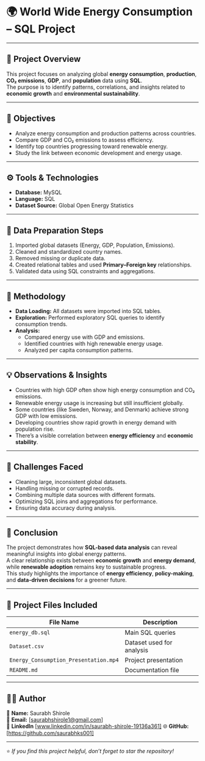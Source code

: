 # 🌍 World Wide Energy Consumption – SQL Project

---

## 📘 Project Overview
This project focuses on analyzing global **energy consumption**, **production**, **CO₂ emissions**, **GDP**, and **population** data using **SQL**.  
The purpose is to identify patterns, correlations, and insights related to **economic growth** and **environmental sustainability**.

---

## 🧭 Objectives
- Analyze energy consumption and production patterns across countries.
- Compare GDP and CO₂ emissions to assess efficiency.
- Identify top countries progressing toward renewable energy.
- Study the link between economic development and energy usage.

---

## ⚙️ Tools & Technologies
- **Database:** MySQL  
- **Language:** SQL  
- **Dataset Source:** Global Open Energy Statistics  

---

## 🧹 Data Preparation Steps
1. Imported global datasets (Energy, GDP, Population, Emissions).  
2. Cleaned and standardized country names.  
3. Removed missing or duplicate data.  
4. Created relational tables and used **Primary–Foreign key** relationships.  
5. Validated data using SQL constraints and aggregations.

---

## 🧠 Methodology
- **Data Loading:** All datasets were imported into SQL tables.  
- **Exploration:** Performed exploratory SQL queries to identify consumption trends.  
- **Analysis:**  
  - Compared energy use with GDP and emissions.  
  - Identified countries with high renewable energy usage.  
  - Analyzed per capita consumption patterns.  

---

## 💡 Observations & Insights
- Countries with high GDP often show high energy consumption and CO₂ emissions.  
- Renewable energy usage is increasing but still insufficient globally.  
- Some countries (like Sweden, Norway, and Denmark) achieve strong GDP with low emissions.  
- Developing countries show rapid growth in energy demand with population rise.  
- There’s a visible correlation between **energy efficiency** and **economic stability**.

---

## 🚀 Challenges Faced
- Cleaning large, inconsistent global datasets.  
- Handling missing or corrupted records.  
- Combining multiple data sources with different formats.  
- Optimizing SQL joins and aggregations for performance.  
- Ensuring data accuracy during analysis.

---

## 🏁 Conclusion
The project demonstrates how **SQL-based data analysis** can reveal meaningful insights into global energy patterns.  
A clear relationship exists between **economic growth** and **energy demand**, while **renewable adoption** remains key to sustainable progress.  
This study highlights the importance of **energy efficiency**, **policy-making**, and **data-driven decisions** for a greener future.

---

## 📂 Project Files Included
| File Name | Description |
|------------|-------------|
| `energy_db.sql` | Main SQL queries |
| `Dataset.csv` | Dataset used for analysis |
| `Energy_Consumption_Presentation.mp4` | Project presentation |
| `README.md` | Documentation file |

---

## 👨‍💻 Author
💼 **Name:** Saurabh Shirole  
📧 **Email:** [saurabhshirole1@gmail.com]  
🔗 **LinkedIn** [www.linkedin.com/in/saurabh-shirole-19136a361]
🌐 **GitHub:** [https://github.com/saurabhks001]  

---

⭐ *If you find this project helpful, don’t forget to star the repository!*
